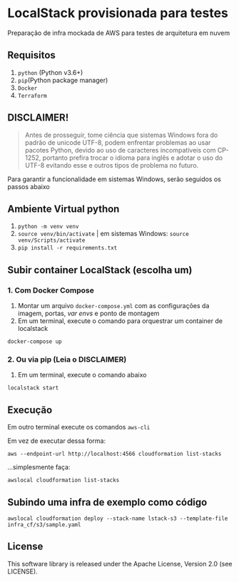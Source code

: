 # LocalStack provisionada para testes

Preparação de infra mockada de AWS para testes de arquitetura em nuvem

## Requisitos

1. ```python``` (Python v3.6+)
2. ```pip```(Python package manager)
3. ```Docker```
4. ```Terraform```

## DISCLAIMER!

> Antes de prosseguir, tome ciência que sistemas Windows fora do padrão de unicode UTF-8, podem enfrentar problemas ao usar pacotes Python, devido ao uso de caracteres incompatíveis com CP-1252, portanto prefira trocar o idioma para inglês e adotar o uso do UTF-8 evitando esse e outros tipos de problema no futuro.

Para garantir a funcionalidade em sistemas Windows, serão seguidos os passos abaixo


## Ambiente Virtual python

1. ```python -m venv venv```
2. ```source venv/bin/activate``` | em sistemas Windows: ```source venv/Scripts/activate```
3. ```pip install -r requirements.txt```

## Subir container LocalStack (escolha um)

### 1. Com Docker Compose

1. Montar um arquivo ```docker-compose.yml``` com as configurações da imagem, portas, _var envs_ e ponto de montagem
2. Em um terminal, execute o comando para orquestrar um container de localstack
```
docker-compose up
```

### 2. Ou via pip (Leia o DISCLAIMER)

1. Em um terminal, execute o comando abaixo
```
localstack start
```

## Execução

Em outro terminal execute os comandos ```aws-cli```

Em vez de executar dessa forma:

```
aws --endpoint-url http://localhost:4566 cloudformation list-stacks
```

...simplesmente faça:

```
awslocal cloudformation list-stacks
```

## Subindo uma infra de exemplo como código

```
awslocal cloudformation deploy --stack-name lstack-s3 --template-file infra_cf/s3/sample.yaml
```

## License
This software library is released under the Apache License, Version 2.0 (see LICENSE).
